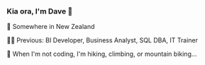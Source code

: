 ### Kia ora, I'm Dave 🤙  

📍 Somewhere in New Zealand  

🧑‍💻 Previous: BI Developer, Business Analyst, SQL DBA, IT Trainer  
<!--
[View my Portfolio, Resumé and Project Showcase](https://davidpoole.deno.dev)  

 🌱 I'm currently working on:  -->

🧗 When I'm not coding, I'm hiking, climbing, or mountain biking...  


<!-- <div> -->
<!-- <img src="https://github-readme-stats.vercel.app/api/top-langs/?username=davidlpoole&layout=compact&theme=dark" height="150px"/> -->
<!-- <img src="https://github-readme-stats.vercel.app/api?username=davidlpoole&show_icons=true&theme=dark" height="150px"/> -->
<!-- <img src="https://streak-stats.demolab.com?user=davidlpoole&theme=dark" height="150px"/> -->
<!-- </div> -->
